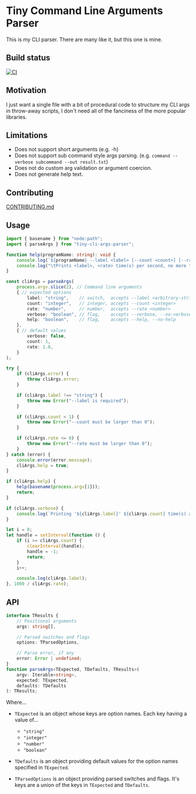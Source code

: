 # Tiny Command Line Arguments Parser

This is my CLI parser. There are many like it, but this one is mine.

## Build status
[![CI](https://github.com/ifeanyiecheruo/tiny-cli-args-parser/actions/workflows/ci.yaml/badge.svg)](https://github.com/ifeanyiecheruo/tiny-cli-args-parser/actions/workflows/ci.yaml)

## Motivation

I just want a single file with a bit of procedural code to structure my CLI args in throw-away scripts, I don't need all of the fanciness of the more popular libraries.

## Limitations

- Does not support short arguments (e.g. -h)
- Does not support sub command style args parsing. (e.g. `command --verbose subcommand --out result.txt`)
- Does not do custom arg validation or argument coercion.
- Does not generate help text.

## Contributing

[CONTRIBUTING.md](./CONTRIBUTING.md)

## Usage

```typescript
import { basename } from "node:path";
import { parseArgs } from "tiny-cli-args-parser";

function help(programName: string): void {
    console.log(`${programName} --label <label> [--count <count>] [--rate <rate>] [--verbose] [--help]`);
    console.log("\tPrints <label>, <rate> time(s) per second, no more than <count> times.");
}

const cliArgs = parseArgs(
    process.argv.slice(2), // Command line arguments
    { // expected options 
        label: "string",    // switch,  accepts --label <arbitrary-string>
        count: "integer",   // integer, accepts --count <integer>
        rate: "number",     // number,  accepts --rate <number>
        verbose: "boolean", // flag,    accepts --verbose, --no-verbose 
        help: "boolean",    // flag,    accepts --help, --no-help 
    },    
    { // default values 
        verbose: false,
        count: 1,
        rate: 1.0,
    }
);

try {
    if (cliArgs.error) {
        throw cliArgs.error;
    }

    if (cliArgs.label !== "string") {
        throw new Error("--label is required");
    }

    if (cliArgs.count < 1) {
        throw new Error("--count must be larger than 0");
    }

    if (cliArgs.rate <= 0) {
        throw new Error("--rate must be larger than 0");
    }
} catch (error) {
    console.error(error.message);
    cliArgs.help = true;
}

if (cliArgs.help) {
    help(basename(process.argv[1]));
    return;
}

if (cliArgs.verbose) {
    console.log(`Printing '${cliArgs.label}' ${cliArgs.count} time(s) at a rate of ${cliArgs.rate} time(s) per second.`);
}

let i = 0;
let handle = setInterval(function () {
    if (i >= cliArgs.count) {
        clearInterval(handle);
        handle = -1;
        return;
    }
    i++;

    console.log(cliArgs.label);
}, 1000 / cliArgs.rate);

```

## API

```typescript
interface TResults {
    // Positional arguments
    args: string[],

    // Parsed switches and flags
    options: TParsedOptions,

    // Parse error, if any
    error: Error | undefined;
}
function parseArgs<TExpected, TDefaults, TResults>(
    argv: Iterable<string>, 
    expected: TExpected, 
    defaults: TDefaults
): TResults;
```

Where...

- `TExpected` is an object whose keys are option names. Each key having a value of...

  - `"string"`
  - `"integer"`
  - `"number"`
  - `"boolean"`

- `TDefaults` is an object providing default values for the option names specified in `TExpected`.

- `TParsedOptions` is an object providing parsed switches and flags. It's keys are a union of the keys in `TExpected` and `TDefaults`.
